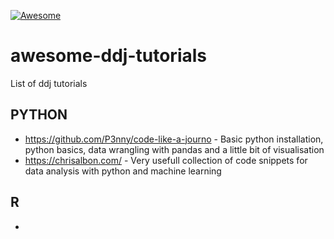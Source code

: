 [![Awesome](https://awesome.re/badge-flat2.svg)](https://awesome.re)

# awesome-ddj-tutorials
List of ddj tutorials


## PYTHON

- https://github.com/P3nny/code-like-a-journo - Basic python installation, python basics, data wrangling with pandas and a little bit of visualisation
- https://chrisalbon.com/ - Very usefull collection of code snippets for data analysis with python and machine learning


## R 

- 
